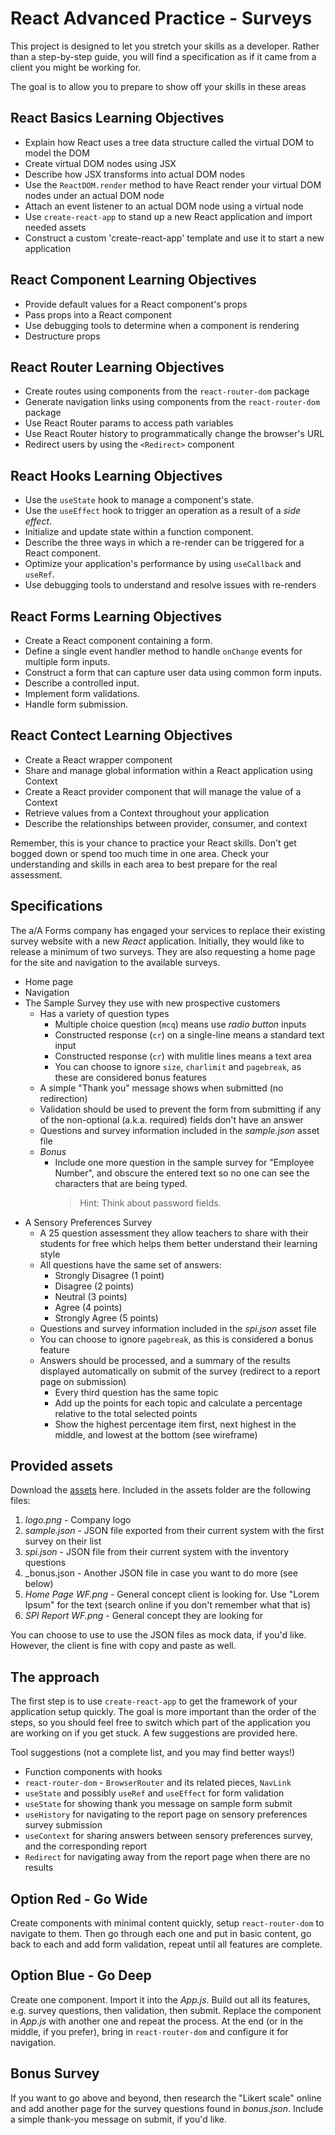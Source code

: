 # React Advanced Practice - Surveys

This project is designed to let you stretch your skills as a developer. Rather
than a step-by-step guide, you will find a specification as if it came from a
client you might be working for.

The goal is to allow you to prepare to show off your skills in these areas

## React Basics Learning Objectives

* Explain how React uses a tree data structure called the virtual DOM to model
  the DOM
* Create virtual DOM nodes using JSX
* Describe how JSX transforms into actual DOM nodes
* Use the `ReactDOM.render` method to have React render your virtual DOM nodes
  under an actual DOM node
* Attach an event listener to an actual DOM node using a virtual node
* Use `create-react-app` to stand up a new React application and import needed
  assets
* Construct a custom 'create-react-app' template and use it to start a new
  application

## React Component Learning Objectives

* Provide default values for a React component's props
* Pass props into a React component
* Use debugging tools to determine when a component is rendering
* Destructure props

## React Router Learning Objectives

* Create routes using components from the `react-router-dom` package
* Generate navigation links using components from the `react-router-dom` package
* Use React Router params to access path variables
* Use React Router history to programmatically change the browser's URL
* Redirect users by using the `<Redirect>` component

## React Hooks Learning Objectives

* Use the `useState` hook to manage a component's state.
* Use the `useEffect` hook to trigger an operation as a result of a _side
  effect_.
* Initialize and update state within a function component.
* Describe the three ways in which a re-render can be triggered for a React
  component.
* Optimize your application's performance by using `useCallback` and `useRef`.
* Use debugging tools to understand and resolve issues with re-renders

## React Forms Learning Objectives

* Create a React component containing a form.
* Define a single event handler method to handle `onChange` events for multiple
  form inputs.
* Construct a form that can capture user data using common form inputs.
* Describe a controlled input.
* Implement form validations.
* Handle form submission.

## React Contect Learning Objectives

* Create a React wrapper component
* Share and manage global information within a React application using Context
* Create a React provider component that will manage the value of a Context
* Retrieve values from a Context throughout your application
* Describe the relationships between provider, consumer, and context

Remember, this is your chance to practice your React skills. Don't get bogged
down or spend too much time in one area. Check your understanding and skills in
each area to best prepare for the real assessment.

## Specifications

The a/A Forms company has engaged your services to replace their existing survey
website with a new *React* application. Initially, they would like to release a
minimum of two surveys. They are also requesting a home page for the site and
navigation to the available surveys.

* Home page
* Navigation
* The Sample Survey they use with new prospective customers
  * Has a variety of question types
    * Multiple choice question (`mcq`) means use *radio button* inputs
    * Constructed response (`cr`) on a single-line means a standard text input
    * Constructed response (`cr`) with mulitle lines means a text area
    * You can choose to ignore `size`, `charlimit` and `pagebreak`, as these
      are considered bonus features
  * A simple "Thank you" message shows when submitted (no redirection)
  * Validation should be used to prevent the form from submitting if any of the
    non-optional (a.k.a. required) fields don't have an answer
  * Questions and survey information included in the _sample.json_ asset file
  * _Bonus_
    * Include one more question in the sample survey for "Employee Number", and
      obscure the entered text so no one can see the characters that are being
      typed.
      > Hint: Think about password fields.
* A Sensory Preferences Survey
  * A 25 question assessment they allow teachers to share with their students
    for free which helps them better understand their learning style
  * All questions have the same set of answers:
    * Strongly Disagree (1 point)
    * Disagree (2 points)
    * Neutral (3 points)
    * Agree (4 points)
    * Strongly Agree (5 points)
  * Questions and survey information included in the _spi.json_ asset file
  * You can choose to ignore `pagebreak`, as this is considered a bonus feature
  * Answers should be processed, and a summary of the results displayed
    automatically on submit of the survey (redirect to a report page on
    submission)
    * Every third question has the same topic
    * Add up the points for each topic and calculate a percentage relative to
      the total selected points
    * Show the highest percentage item first, next highest in the middle,
      and lowest at the bottom (see wireframe)

## Provided assets

Download the [assets] here. Included in the assets folder are the following
files:

1) _logo.png_ - Company logo
2) _sample.json_ - JSON file exported from their current system with the first
   survey on their list
3) _spi.json_ - JSON file from their current system with the inventory questions
4) _bonus.json - Another JSON file in case you want to do more (see below)
5) _Home Page WF.png_ - General concept client is looking for. Use "Lorem Ipsum"
   for the text (search online if you don't remember what that is)
6) _SPI Report WF.png_ - General concept they are looking for

You can choose to use to use the JSON files as mock data, if you'd like.
However, the client is fine with copy and paste as well.

## The approach

The first step is to use `create-react-app` to get the framework of your
application setup quickly. The goal is more important than the order of the
steps, so you should feel free to switch which part of the application you are
working on if you get stuck. A few suggestions are provided here.

Tool suggestions (not a complete list, and you may find better ways!)

* Function components with hooks
* `react-router-dom` - `BrowserRouter` and its related pieces, `NavLink`
* `useState` and possibly `useRef` and `useEffect` for form validation
* `useState` for showing thank you message on sample form submit
* `useHistory` for navigating to the report page on sensory preferences survey
  submission
* `useContext` for sharing answers between sensory preferences survey, and
  the corresponding report
* `Redirect` for navigating away from the report page when there are no results

## Option Red - Go Wide

Create components with minimal content quickly, setup `react-router-dom` to
navigate to them. Then go through each one and put in basic content, go back
to each and add form validation, repeat until all features are complete.

## Option Blue - Go Deep

Create one component. Import it into the _App.js_. Build out all its features,
e.g. survey questions, then validation, then submit. Replace the component in
_App.js_ with another one and repeat the process. At the end (or in the middle,
if you prefer), bring in `react-router-dom` and configure it for navigation.

## Bonus Survey

If you want to go above and beyond, then research the "Likert scale" online and
add another page for the survey questions found in _bonus.json_. Include a
simple thank-you message on submit, if you'd like.

[assets]: https://appacademy-open-assets.s3-us-west-1.amazonaws.com/Modular-Curriculum/content/react-redux/assessments/practice/assets.zip
